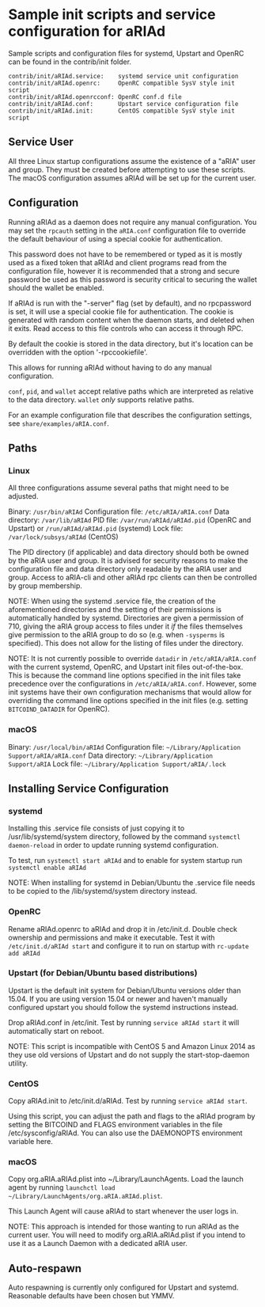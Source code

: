 Sample init scripts and service configuration for aRIAd
==========================================================

Sample scripts and configuration files for systemd, Upstart and OpenRC
can be found in the contrib/init folder.

    contrib/init/aRIAd.service:    systemd service unit configuration
    contrib/init/aRIAd.openrc:     OpenRC compatible SysV style init script
    contrib/init/aRIAd.openrcconf: OpenRC conf.d file
    contrib/init/aRIAd.conf:       Upstart service configuration file
    contrib/init/aRIAd.init:       CentOS compatible SysV style init script

Service User
---------------------------------

All three Linux startup configurations assume the existence of a "aRIA" user
and group.  They must be created before attempting to use these scripts.
The macOS configuration assumes aRIAd will be set up for the current user.

Configuration
---------------------------------

Running aRIAd as a daemon does not require any manual configuration. You may
set the `rpcauth` setting in the `aRIA.conf` configuration file to override
the default behaviour of using a special cookie for authentication.

This password does not have to be remembered or typed as it is mostly used
as a fixed token that aRIAd and client programs read from the configuration
file, however it is recommended that a strong and secure password be used
as this password is security critical to securing the wallet should the
wallet be enabled.

If aRIAd is run with the "-server" flag (set by default), and no rpcpassword is set,
it will use a special cookie file for authentication. The cookie is generated with random
content when the daemon starts, and deleted when it exits. Read access to this file
controls who can access it through RPC.

By default the cookie is stored in the data directory, but it's location can be overridden
with the option '-rpccookiefile'.

This allows for running aRIAd without having to do any manual configuration.

`conf`, `pid`, and `wallet` accept relative paths which are interpreted as
relative to the data directory. `wallet` *only* supports relative paths.

For an example configuration file that describes the configuration settings,
see `share/examples/aRIA.conf`.

Paths
---------------------------------

### Linux

All three configurations assume several paths that might need to be adjusted.

Binary:              `/usr/bin/aRIAd`
Configuration file:  `/etc/aRIA/aRIA.conf`
Data directory:      `/var/lib/aRIAd`
PID file:            `/var/run/aRIAd/aRIAd.pid` (OpenRC and Upstart) or `/run/aRIAd/aRIAd.pid` (systemd)
Lock file:           `/var/lock/subsys/aRIAd` (CentOS)

The PID directory (if applicable) and data directory should both be owned by the
aRIA user and group. It is advised for security reasons to make the
configuration file and data directory only readable by the aRIA user and
group. Access to aRIA-cli and other aRIAd rpc clients can then be
controlled by group membership.

NOTE: When using the systemd .service file, the creation of the aforementioned
directories and the setting of their permissions is automatically handled by
systemd. Directories are given a permission of 710, giving the aRIA group
access to files under it _if_ the files themselves give permission to the
aRIA group to do so (e.g. when `-sysperms` is specified). This does not allow
for the listing of files under the directory.

NOTE: It is not currently possible to override `datadir` in
`/etc/aRIA/aRIA.conf` with the current systemd, OpenRC, and Upstart init
files out-of-the-box. This is because the command line options specified in the
init files take precedence over the configurations in
`/etc/aRIA/aRIA.conf`. However, some init systems have their own
configuration mechanisms that would allow for overriding the command line
options specified in the init files (e.g. setting `BITCOIND_DATADIR` for
OpenRC).

### macOS

Binary:              `/usr/local/bin/aRIAd`
Configuration file:  `~/Library/Application Support/aRIA/aRIA.conf`
Data directory:      `~/Library/Application Support/aRIA`
Lock file:           `~/Library/Application Support/aRIA/.lock`

Installing Service Configuration
-----------------------------------

### systemd

Installing this .service file consists of just copying it to
/usr/lib/systemd/system directory, followed by the command
`systemctl daemon-reload` in order to update running systemd configuration.

To test, run `systemctl start aRIAd` and to enable for system startup run
`systemctl enable aRIAd`

NOTE: When installing for systemd in Debian/Ubuntu the .service file needs to be copied to the /lib/systemd/system directory instead.

### OpenRC

Rename aRIAd.openrc to aRIAd and drop it in /etc/init.d.  Double
check ownership and permissions and make it executable.  Test it with
`/etc/init.d/aRIAd start` and configure it to run on startup with
`rc-update add aRIAd`

### Upstart (for Debian/Ubuntu based distributions)

Upstart is the default init system for Debian/Ubuntu versions older than 15.04. If you are using version 15.04 or newer and haven't manually configured upstart you should follow the systemd instructions instead.

Drop aRIAd.conf in /etc/init.  Test by running `service aRIAd start`
it will automatically start on reboot.

NOTE: This script is incompatible with CentOS 5 and Amazon Linux 2014 as they
use old versions of Upstart and do not supply the start-stop-daemon utility.

### CentOS

Copy aRIAd.init to /etc/init.d/aRIAd. Test by running `service aRIAd start`.

Using this script, you can adjust the path and flags to the aRIAd program by
setting the BITCOIND and FLAGS environment variables in the file
/etc/sysconfig/aRIAd. You can also use the DAEMONOPTS environment variable here.

### macOS

Copy org.aRIA.aRIAd.plist into ~/Library/LaunchAgents. Load the launch agent by
running `launchctl load ~/Library/LaunchAgents/org.aRIA.aRIAd.plist`.

This Launch Agent will cause aRIAd to start whenever the user logs in.

NOTE: This approach is intended for those wanting to run aRIAd as the current user.
You will need to modify org.aRIA.aRIAd.plist if you intend to use it as a
Launch Daemon with a dedicated aRIA user.

Auto-respawn
-----------------------------------

Auto respawning is currently only configured for Upstart and systemd.
Reasonable defaults have been chosen but YMMV.
